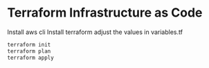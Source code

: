 # Terraform Infrastructure as Code

Install aws cli
Install terraform
adjust the values in variables.tf

```sh
terraform init
terraform plan
terraform apply
```
